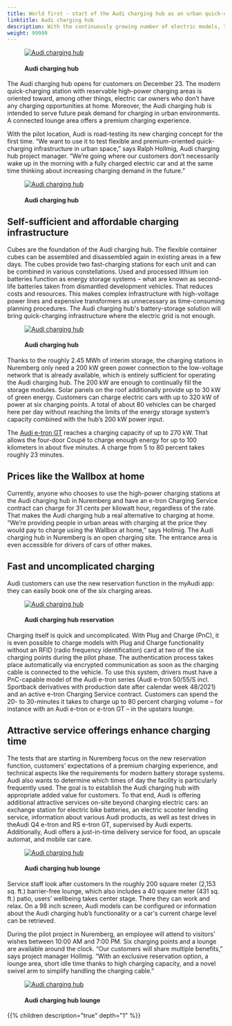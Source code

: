 ```yaml
---
title: World first - start of the Audi charging hub as an urban quick-charing concept
linktitle: Audi charging hub
description: With the continuously growing number of electric models, the demands made on charging infrastructure is increasing. Today at the exhibition center in Nuremberg, the first Audi charging hub is going into operation as the only charging concept of its kind in the world.
weight: 99999
---
```

<!-- markdownlint-disable MD033 -->

<figure>
    <a href="chargehub_1.jpg">
        <img src="chargehub_1s.jpg" alt="Audi charging hub" title="Audi charging hub">
    </a>
    <figcaption><h4>Audi charging hub</h4></figcaption>
</figure>

 The Audi charging hub opens for customers on December 23. The modern quick-charging station with reservable high-power charging areas is oriented toward, among other things, electric car owners who don’t have any charging opportunities at home. Moreover, the Audi charging hub is intended to serve future peak demand for charging in urban environments. A connected lounge area offers a premium charging experience.

With the pilot location, Audi is road-testing its new charging concept for the first time. “We want to use it to test flexible and premium-oriented quick-charging infrastructure in urban space,” says Ralph Hollmig, Audi charging hub project manager. “We’re going where our customers don’t necessarily wake up in the morning with a fully charged electric car and at the same time thinking about increasing charging demand in the future.”

<figure>
    <a href="chargehub_2.jpg">
        <img src="chargehub_2s.jpg" alt="Audi charging hub" title="Audi charging hub">
    </a>
    <figcaption><h4>Audi charging hub</h4></figcaption>
</figure>

## Self-sufficient and affordable charging infrastructure

Cubes are the foundation of the Audi charging hub. The flexible container cubes can be assembled and disassembled again in existing areas in a few days. The cubes provide two fast-charging stations for each unit and can be combined in various constellations. Used and processed lithium ion batteries function as energy storage systems – what are known as second-life batteries taken from dismantled development vehicles. That reduces costs and resources. This makes complex infrastructure with high-voltage power lines and expensive transformers as unnecessary as time-consuming planning procedures. The Audi charging hub's battery-storage solution will bring quick-charging infrastructure where the electric grid is not enough.

<figure>
    <a href="chargehub_3.jpg">
        <img src="chargehub_3s.jpg" alt="Audi charging hub" title="Audi charging hub">
    </a>
    <figcaption><h4>Audi charging hub</h4></figcaption>
</figure>


Thanks to the roughly 2.45 MWh of interim storage, the charging stations in Nuremberg only need a 200 kW green power connection to the low-voltage network that is already available, which is entirely sufficient for operating the Audi charging hub. The 200 kW are enough to continually fill the storage modules. Solar panels on the roof additionally provide up to 30 kW of green energy. Customers can charge electric cars with up to 320 kW of power at six charging points. A total of about 80 vehicles can be charged here per day without reaching the limits of the energy storage system’s capacity combined with the hub’s 200 kW power input.

The [Audi e-tron GT](../../models/e-tron-gt/) reaches a charging capacity of up to 270 kW. That allows the four-door Coupé to charge enough energy for up to 100 kilometers in about five minutes. A charge from 5 to 80 percent takes roughly 23 minutes.

## Prices like the Wallbox at home

Currently, anyone who chooses to use the high-power charging stations at the Audi charging hub in Nuremberg and have an e-tron Charging Service contract can charge for 31 cents per kilowatt hour, regardless of the rate. That makes the Audi charging hub a real alternative to charging at home. “We’re providing people in urban areas with charging at the price they would pay to charge using the Wallbox at home,” says Hollmig. The Audi charging hub in Nuremberg is an open charging site. The entrance area is even accessible for drivers of cars of other makes. 

## Fast and uncomplicated charging

Audi customers can use the new reservation function in the myAudi app: they can easily book one of the six charging areas. 



<figure>
    <a href="chargehub_6.jpg">
        <img src="chargehub_6s.jpg" alt="Audi charging hub" title="Audi charging hub">
    </a>
    <figcaption><h4>Audi charging hub reservation</h4></figcaption>
</figure>


Charging itself is quick and uncomplicated. With Plug and Charge (PnC), it is even possible to charge models with Plug and Charge functionality without an RFID (radio frequency identification) card at two of the six charging points during the pilot phase. The authentication process takes place automatically via encrypted communication as soon as the charging cable is connected to the vehicle. To use this system, drivers must have a PnC-capable model of the Audi e-tron series (Audi e-tron 50/55/S incl. Sportback derivatives with production date after calendar week 48/2021) and an active e-tron Charging Service contract. Customers can spend the 20- to 30-minutes it takes to charge up to 80 percent charging volume – for instance with an Audi e-tron or e-tron GT – in the upstairs lounge.

## Attractive service offerings enhance charging time

The tests that are starting in Nuremberg focus on the new reservation function, customers’ expectations of a premium charging experience, and technical aspects like the requirements for modern battery storage systems. Audi also wants to determine which times of day the facility is particularly frequently used. The goal is to establish the Audi charging hub with appropriate added value for customers. To that end, Audi is offering additional attractive services on-site beyond charging electric cars: an exchange station for electric bike batteries, an electric scooter lending service, information about various Audi products, as well as test drives in theAudi Q4 e-tron and RS e-tron GT, supervised by Audi experts. Additionally, Audi offers a just-in-time delivery service for food, an upscale automat, and mobile car care.

<figure>
    <a href="chargehub_4.jpg">
        <img src="chargehub_4s.jpg" alt="Audi charging hub" title="Audi charging hub">
    </a>
    <figcaption><h4>Audi charging hub lounge</h4></figcaption>
</figure>


Service staff look after customers In the roughly 200 square meter (2,153 sq. ft.) barrier-free lounge, which also includes a 40 square meter (431 sq. ft.) patio, users’ wellbeing takes center stage. There they can work and relax. On a 98 inch screen, Audi models can be configured or information about the Audi charging hub’s functionality or a car's current charge level can be retrieved.

During the pilot project in Nuremberg, an employee will attend to visitors’ wishes between 10:00 AM and 7:00 PM. Six charging points and a lounge are available around the clock. “Our customers will share multiple benefits,” says project manager Hollmig. “With an exclusive reservation option, a lounge area, short idle time thanks to high charging capacity, and a novel swivel arm to simplify handling the charging cable.”

<figure>
    <a href="chargehub_5.jpg">
        <img src="chargehub_5s.jpg" alt="Audi charging hub" title="Audi charging hub">
    </a>
    <figcaption><h4>Audi charging hub lounge</h4></figcaption>
</figure>

{{% children description="true" depth="1" %}}

